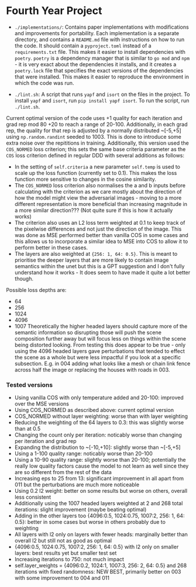 # Fourth Year Project

- `./implementations/`: Contains paper implementations with modifications and
  improvements for portability. Each implementation is a separate directory, and
  contains a `README.md` file with instructions on how to run the code. It
  should contain a `pyproject.toml` instead of a `requirements.txt` file. This
  makes it easier to install dependencies with `poetry`. `poetry` is a
  dependency manager that is similar to `go mod` and `npm` - it is very exact
  about the dependencies it installs, and it creates a `poetry.lock` file that
  specifies the exact versions of the dependencies that were installed. This
  makes it easier to reproduce the environment in which the code was run.

- `./lint.sh`: A script that runs `yapf` and `isort` on the files in the
  project. To install `yapf` and `isort`, run `pip install yapf isort`. To run
  the script, run `./lint.sh`.

Current optimal version of the code uses +1 quality for each iteration and grad rep mod 80 +20 to reach a range of 20-100. Additionally, in each grad rep, the quality for that rep is adjusted by a normally distributed ~[-5,+5] using `np.random.randint` seeded to 1003. This is done to introduce some extra noise over the repititions in training. Additionally, this version used the `COS_NORMED` loss criterion; this sets the same base criteria parameter as the `COS` loss criterion defined in regular DDD with several additions as follows:
- In the setting of `self.criteria` a new parameter `self.temp` is used to scale up the loss function (currently set to 0.1). This makes the loss function more sensitive to changes in the cosine similarity.
- The `COS_NORMED` loss criterion also normalises the a and b inputs before calculating with the criterion as we care mostly about the direction of how the model might view the adversarial images - moving to a more different representation is more beneficial than increasing magnitude in a more similar direction??? (Not quite sure if this is how it actually works)
- The criterion also uses an L2 loss term weighted at 0.1 to keep track of the pixelwise differences and not just the direction of the image. This was done as MSE performed better than vanilla COS in some cases and this allows us to incorporate a similar idea to MSE into COS to allow it to perform better in these cases.
- The layers are also weighted at `{256: 1, 64: 0.5}`. This is meant to prioritise the deeper layers that are more likely to contain image semantics within the unet but this is a GPT suggestion and I don't fully understand how it works - It does seem to have made it quite a lot better though.

Possible loss depths are:
- 64
- 256
- 1024
- 4096
- 1007
Theoretically the higher headed layers should capture more of the semantic information so disrupting those will push the scene composition further away but will focus less on things within the scene being distorted looking. From testing this does appear to be true - only using the 4096 headed layers gave perturbations that tended to effect the scene as a whole but were less impactful if you look at a specific subsection. E.g. in 004 adding what looks like a mesh or chain link fence across half the image or replacing the houses with roads in 003.

### Tested versions
- Using vanilla COS with only temperature added and 20-100: improved over the MSE versions
- Using COS_NORMED as described above: current optimal version
- COS_NORMED without layer weighting: worse than with layer weighting
- Reducing the weighting of the 64 layers to 0.3: this was slightly worse than at 0.5
- Changing the count only per iteration: noticably worse than changing per iteration and grad rep
- Expanding the distribution to ~[-10,+10]: slightly worse than ~[-5,+5]
- Using a 1-100 quality range: noticably worse than 20-100
- Using a 10-90 quality range: slightly worse than 20-100; potentially the really low quality factors cause the model to not learn as well since they are so different from the rest of the data
- Increasing eps to 25 from 13: significant improvement in all apart from 011 but the perturbations are much more noticeable
- Using 0.2 l2 weight: better on some results but worse on others, overall less consistent
- Additionally using the 1007 headed layers weighted at 2 and 268 total iterations: slight improvement (maybe beating optimal)
- Adding in the other layers too {4096:0.5, 1024:0.75, 1007:2, 256: 1, 64: 0.5}: better in some cases but worse in others probably due to weighting
- All layers with l2 only on layers with fewer heads: marginally better than overall l2 but still not as good as optimal
- {4096:0.5, 1024:0.75, 1007:2, 256: 1, 64: 0.5} with l2 only on smaller layers: best results yet but smaller test set
- Increasing iterations to 750: not much impact
- self.layer_weights = {4096:0.2, 1024:1, 1007:3, 256: 2, 64: 0.5} and 268 iterations with fixed randomness: NEW BEST, primarily better on 003 with some improvement to 004 and 011